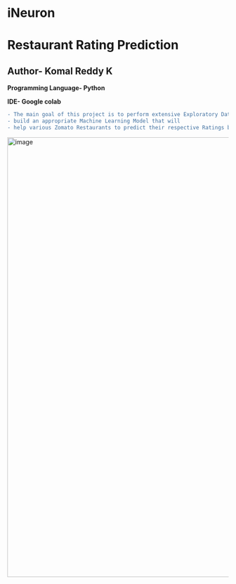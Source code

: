# iNeuron

# Restaurant Rating Prediction 
## Author- Komal Reddy K
**Programming Language- Python**

**IDE- Google colab**

```diff
- The main goal of this project is to perform extensive Exploratory Data Analysis(EDA) on the Zomato Dataset and 
- build an appropriate Machine Learning Model that will
- help various Zomato Restaurants to predict their respective Ratings based on certain features.
```

<img width="1000" alt="image" src="https://user-images.githubusercontent.com/82363361/218154273-ac96ae70-22c3-48e5-b5f4-3b06ad18e56c.png">

